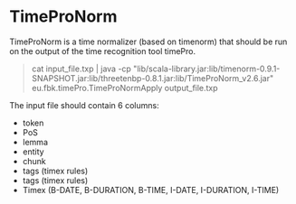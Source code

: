 # TimeProNorm

TimeProNorm is a time normalizer (based on timenorm) that should be run on the output of the time recognition tool timePro. 


> cat input_file.txp | java -cp "lib/scala-library.jar:lib/timenorm-0.9.1-SNAPSHOT.jar:lib/threetenbp-0.8.1.jar:lib/TimeProNorm_v2.6.jar" eu.fbk.timePro.TimeProNormApply output_file.txp


The input file should contain 6 columns:
- token
- PoS
- lemma
- entity
- chunk
- tags (timex rules)
- tags (timex rules)
- Timex (B-DATE, B-DURATION, B-TIME, I-DATE, I-DURATION, I-TIME)


